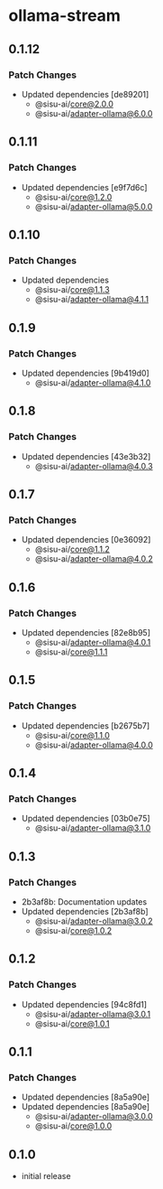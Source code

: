 # ollama-stream

## 0.1.12

### Patch Changes

- Updated dependencies [de89201]
  - @sisu-ai/core@2.0.0
  - @sisu-ai/adapter-ollama@6.0.0

## 0.1.11

### Patch Changes

- Updated dependencies [e9f7d6c]
  - @sisu-ai/core@1.2.0
  - @sisu-ai/adapter-ollama@5.0.0

## 0.1.10

### Patch Changes

- Updated dependencies
  - @sisu-ai/core@1.1.3
  - @sisu-ai/adapter-ollama@4.1.1

## 0.1.9

### Patch Changes

- Updated dependencies [9b419d0]
  - @sisu-ai/adapter-ollama@4.1.0

## 0.1.8

### Patch Changes

- Updated dependencies [43e3b32]
  - @sisu-ai/adapter-ollama@4.0.3

## 0.1.7

### Patch Changes

- Updated dependencies [0e36092]
  - @sisu-ai/core@1.1.2
  - @sisu-ai/adapter-ollama@4.0.2

## 0.1.6

### Patch Changes

- Updated dependencies [82e8b95]
  - @sisu-ai/adapter-ollama@4.0.1
  - @sisu-ai/core@1.1.1

## 0.1.5

### Patch Changes

- Updated dependencies [b2675b7]
  - @sisu-ai/core@1.1.0
  - @sisu-ai/adapter-ollama@4.0.0

## 0.1.4

### Patch Changes

- Updated dependencies [03b0e75]
  - @sisu-ai/adapter-ollama@3.1.0

## 0.1.3

### Patch Changes

- 2b3af8b: Documentation updates
- Updated dependencies [2b3af8b]
  - @sisu-ai/adapter-ollama@3.0.2
  - @sisu-ai/core@1.0.2

## 0.1.2

### Patch Changes

- Updated dependencies [94c8fd1]
  - @sisu-ai/adapter-ollama@3.0.1
  - @sisu-ai/core@1.0.1

## 0.1.1

### Patch Changes

- Updated dependencies [8a5a90e]
- Updated dependencies [8a5a90e]
  - @sisu-ai/adapter-ollama@3.0.0
  - @sisu-ai/core@1.0.0

## 0.1.0

- initial release
